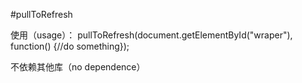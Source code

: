 #pullToRefresh 

使用（usage）： 
pullToRefresh(document.getElementById("wraper"), function() {//do something});

不依赖其他库（no dependence）

